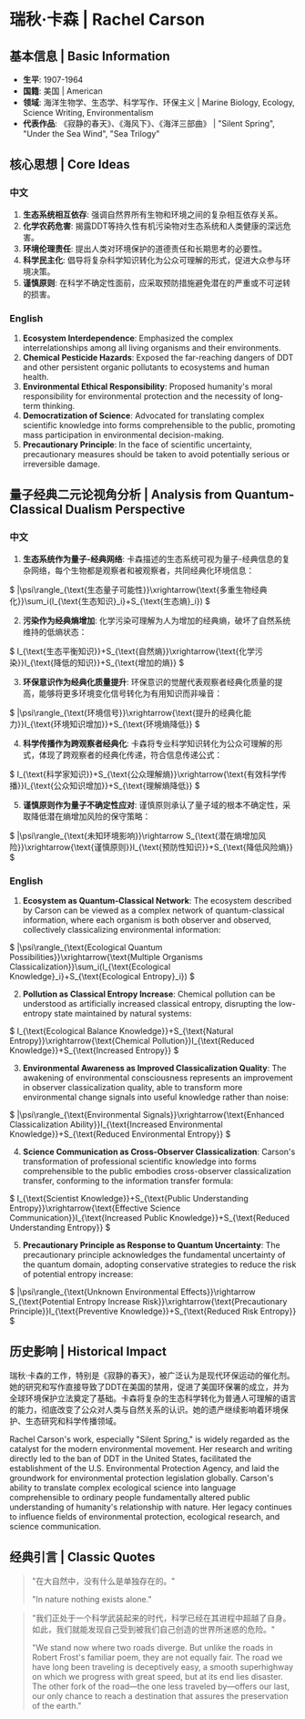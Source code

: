 # 瑞秋·卡森 | Rachel Carson

## 基本信息 | Basic Information
- **生平**: 1907-1964
- **国籍**: 美国 | American
- **领域**: 海洋生物学、生态学、科学写作、环保主义 | Marine Biology, Ecology, Science Writing, Environmentalism
- **代表作品**: 《寂静的春天》、《海风下》、《海洋三部曲》 | "Silent Spring", "Under the Sea Wind", "Sea Trilogy"

## 核心思想 | Core Ideas

### 中文
1. **生态系统相互依存**: 强调自然界所有生物和环境之间的复杂相互依存关系。
2. **化学农药危害**: 揭露DDT等持久性有机污染物对生态系统和人类健康的深远危害。
3. **环境伦理责任**: 提出人类对环境保护的道德责任和长期思考的必要性。
4. **科学民主化**: 倡导将复杂科学知识转化为公众可理解的形式，促进大众参与环境决策。
5. **谨慎原则**: 在科学不确定性面前，应采取预防措施避免潜在的严重或不可逆转的损害。

### English
1. **Ecosystem Interdependence**: Emphasized the complex interrelationships among all living organisms and their environments.
2. **Chemical Pesticide Hazards**: Exposed the far-reaching dangers of DDT and other persistent organic pollutants to ecosystems and human health.
3. **Environmental Ethical Responsibility**: Proposed humanity's moral responsibility for environmental protection and the necessity of long-term thinking.
4. **Democratization of Science**: Advocated for translating complex scientific knowledge into forms comprehensible to the public, promoting mass participation in environmental decision-making.
5. **Precautionary Principle**: In the face of scientific uncertainty, precautionary measures should be taken to avoid potentially serious or irreversible damage.

## 量子经典二元论视角分析 | Analysis from Quantum-Classical Dualism Perspective

### 中文
1. **生态系统作为量子-经典网络**: 卡森描述的生态系统可视为量子-经典信息的复杂网络，每个生物都是观察者和被观察者，共同经典化环境信息：

$`
|\psi\rangle_{\text{生态量子可能性}}\xrightarrow{\text{多重生物经典化}}\sum_i(I_{\text{生态知识}_i}+S_{\text{生态熵}_i})
`$

2. **污染作为经典熵增加**: 化学污染可理解为人为增加的经典熵，破坏了自然系统维持的低熵状态：

$`
I_{\text{生态平衡知识}}+S_{\text{自然熵}}\xrightarrow{\text{化学污染}}I_{\text{降低的知识}}+S_{\text{增加的熵}}
`$

3. **环保意识作为经典化质量提升**: 环保意识的觉醒代表观察者经典化质量的提高，能够将更多环境变化信号转化为有用知识而非噪音：

$`
|\psi\rangle_{\text{环境信号}}\xrightarrow{\text{提升的经典化能力}}I_{\text{环境知识增加}}+S_{\text{环境熵降低}}
`$

4. **科学传播作为跨观察者经典化**: 卡森将专业科学知识转化为公众可理解的形式，体现了跨观察者的经典化传递，符合信息传递公式：

$`
I_{\text{科学家知识}}+S_{\text{公众理解熵}}\xrightarrow{\text{有效科学传播}}I_{\text{公众知识增加}}+S_{\text{理解熵降低}}
`$

5. **谨慎原则作为量子不确定性应对**: 谨慎原则承认了量子域的根本不确定性，采取降低潜在熵增加风险的保守策略：

$`
|\psi\rangle_{\text{未知环境影响}}\rightarrow S_{\text{潜在熵增加风险}}\xrightarrow{\text{谨慎原则}}I_{\text{预防性知识}}+S_{\text{降低风险熵}}
`$

### English
1. **Ecosystem as Quantum-Classical Network**: The ecosystem described by Carson can be viewed as a complex network of quantum-classical information, where each organism is both observer and observed, collectively classicalizing environmental information:

$`
|\psi\rangle_{\text{Ecological Quantum Possibilities}}\xrightarrow{\text{Multiple Organisms Classicalization}}\sum_i(I_{\text{Ecological Knowledge}_i}+S_{\text{Ecological Entropy}_i})
`$

2. **Pollution as Classical Entropy Increase**: Chemical pollution can be understood as artificially increased classical entropy, disrupting the low-entropy state maintained by natural systems:

$`
I_{\text{Ecological Balance Knowledge}}+S_{\text{Natural Entropy}}\xrightarrow{\text{Chemical Pollution}}I_{\text{Reduced Knowledge}}+S_{\text{Increased Entropy}}
`$

3. **Environmental Awareness as Improved Classicalization Quality**: The awakening of environmental consciousness represents an improvement in observer classicalization quality, able to transform more environmental change signals into useful knowledge rather than noise:

$`
|\psi\rangle_{\text{Environmental Signals}}\xrightarrow{\text{Enhanced Classicalization Ability}}I_{\text{Increased Environmental Knowledge}}+S_{\text{Reduced Environmental Entropy}}
`$

4. **Science Communication as Cross-Observer Classicalization**: Carson's transformation of professional scientific knowledge into forms comprehensible to the public embodies cross-observer classicalization transfer, conforming to the information transfer formula:

$`
I_{\text{Scientist Knowledge}}+S_{\text{Public Understanding Entropy}}\xrightarrow{\text{Effective Science Communication}}I_{\text{Increased Public Knowledge}}+S_{\text{Reduced Understanding Entropy}}
`$

5. **Precautionary Principle as Response to Quantum Uncertainty**: The precautionary principle acknowledges the fundamental uncertainty of the quantum domain, adopting conservative strategies to reduce the risk of potential entropy increase:

$`
|\psi\rangle_{\text{Unknown Environmental Effects}}\rightarrow S_{\text{Potential Entropy Increase Risk}}\xrightarrow{\text{Precautionary Principle}}I_{\text{Preventive Knowledge}}+S_{\text{Reduced Risk Entropy}}
`$

## 历史影响 | Historical Impact
瑞秋·卡森的工作，特别是《寂静的春天》，被广泛认为是现代环保运动的催化剂。她的研究和写作直接导致了DDT在美国的禁用，促进了美国环保署的成立，并为全球环境保护立法奠定了基础。卡森将复杂的生态科学转化为普通人可理解的语言的能力，彻底改变了公众对人类与自然关系的认识。她的遗产继续影响着环境保护、生态研究和科学传播领域。

Rachel Carson's work, especially "Silent Spring," is widely regarded as the catalyst for the modern environmental movement. Her research and writing directly led to the ban of DDT in the United States, facilitated the establishment of the U.S. Environmental Protection Agency, and laid the groundwork for environmental protection legislation globally. Carson's ability to translate complex ecological science into language comprehensible to ordinary people fundamentally altered public understanding of humanity's relationship with nature. Her legacy continues to influence fields of environmental protection, ecological research, and science communication.

## 经典引言 | Classic Quotes
> "在大自然中，没有什么是单独存在的。"
>
> "In nature nothing exists alone."

> "我们正处于一个科学武装起来的时代，科学已经在其进程中超越了自身。如此，我们就能发现自己受到被我们自己创造的世界所迷惑的危险。"
>
> "We stand now where two roads diverge. But unlike the roads in Robert Frost's familiar poem, they are not equally fair. The road we have long been traveling is deceptively easy, a smooth superhighway on which we progress with great speed, but at its end lies disaster. The other fork of the road—the one less traveled by—offers our last, our only chance to reach a destination that assures the preservation of the earth."